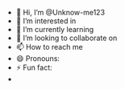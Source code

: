 - 👋 Hi, I’m @Unknow-me123
- 👀 I’m interested in 
- 🌱 I’m currently learning
- 💞️ I’m looking to collaborate on 
- 📫 How to reach me 
- 😄 Pronouns: 
- ⚡ Fun fact: 
- 
<!---
Unknow-me123/Unknow-me123 is a ✨ special ✨ repository because its `README.md` (this file) appears on your GitHub profile.
You can click the Preview link to take a look at your changes.
--->
